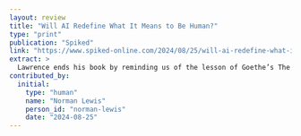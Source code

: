 ```yaml
---
layout: review
title: "Will AI Redefine What It Means to Be Human?"
type: "print"
publication: "Spiked"
link: "https://www.spiked-online.com/2024/08/25/will-ai-redefine-what-it-means-to-be-human"
extract: >
  Lawrence ends his book by reminding us of the lesson of Goethe’s The Sorcerer’s Apprentice, in which the hapless apprentice deploys a spell but cannot control the results.
contributed_by:
  initial:
    type: "human"
    name: "Norman Lewis"
    person_id: "norman-lewis"
    date: "2024-08-25"
---
```

